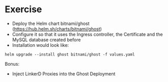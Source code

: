 # Exercise

* Deploy the Helm chart bitnami/ghost (https://hub.helm.sh/charts/bitnami/ghost)
* Configure it so that it uses the Ingress controller, the Certificate and the MySQL database created before
* Installation would look like:
```
helm upgrade --install ghost bitnami/ghost -f values.yaml
```

Bonus:

* Inject LinkerD Proxies into the Ghost Deployment
